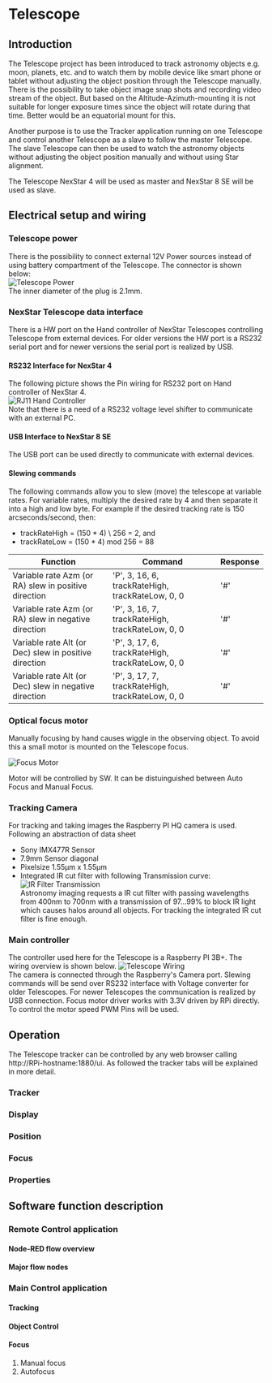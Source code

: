 # Telescope

## Introduction
<!-- What the project does --> 
<!-- Why the project is useful -->
The Telescope project has been introduced to track astronomy objects e.g. moon, planets, etc. and to watch them by mobile device like smart phone or tablet without adjusting the object position through the Telescope manually. There is the possibility to take object image snap shots and recording video stream of the object. But based on the Altitude-Azimuth-mounting it is not suitable for longer exposure times since the object will rotate during that time. Better would be an equatorial mount for this.  

Another purpose is to use the Tracker application running on one Telescope and control another Telescope as a slave to follow the master Telescope. The slave Telescope can then be used to watch the astronomy objects without adjusting the object position manually and without using Star alignment.

The Telescope NexStar 4 will be used as master and NexStar 8 SE will be used as slave.

## Electrical setup and wiring
### Telescope power
There is the possibility to connect external 12V Power sources instead of using battery compartment of the Telescope.
The connector is shown below:  
![Telescope Power](/Images/TelescopePower.jpg)  
The inner diameter of the plug is 2.1mm.
### NexStar Telescope data interface
There is a HW port on the Hand controller of NexStar Telescopes controlling Telescope from external devices. For older versions the HW port is a RS232 serial port and for newer versions the serial port is realized by USB.
#### RS232 Interface for NexStar 4
The following picture shows the Pin wiring for RS232 port on Hand controller of NexStar 4.   
![RJ11 Hand Controller](/Images/RJ11HandController.png)  
Note that there is a need of a RS232 voltage level shifter to communicate with an external PC.
#### USB Interface to NexStar 8 SE
The USB port can be used directly to communicate with external devices.
#### Slewing commands
The following commands allow you to slew (move) the telescope at variable rates.
For variable rates, multiply the desired rate by 4 and then separate it into a high and low byte. For example if the
desired tracking rate is 150 arcseconds/second, then:  
* trackRateHigh = (150 * 4) \ 256 = 2, and  
* trackRateLow = (150 * 4) mod 256 = 88 

| Function | Command | Response | 
| --- | --- | --- | 
| Variable rate Azm (or RA) slew in positive direction | 'P', 3, 16, 6, trackRateHigh, trackRateLow, 0, 0 | '#' |
| Variable rate Azm (or RA) slew in negative direction | 'P', 3, 16, 7, trackRateHigh, trackRateLow, 0, 0 | '#' |
| Variable rate Alt (or Dec) slew in positive direction | 'P', 3, 17, 6, trackRateHigh, trackRateLow, 0, 0 | '#' | 
| Variable rate Alt (or Dec) slew in negative direction | 'P', 3, 17, 7, trackRateHigh, trackRateLow, 0, 0 | '#' |
### Optical focus motor
Manually focusing by hand causes wiggle in the observing object. To avoid this a small motor is mounted on the Telescope focus.

![Focus Motor](/Images/FocusMotor.jpg)  
  
Motor will be controlled by SW. It can be distuinguished between Auto Focus and Manual Focus. 
### Tracking Camera 
For tracking and taking images the Raspberry PI HQ camera is used. Following an abstraction of data sheet
* Sony IMX477R Sensor
* 7.9mm Sensor diagonal
* Pixelsize 1.55µm x 1.55µm
* Integrated IR cut filter with following Transmission curve:
![IR Filter Transmission](/Images/IRFilterTransmission.png)  
Astronomy imaging requests a IR cut filter with passing wavelengths from 400nm to 700nm with a transmission of 97...99% to block IR light which causes halos around all objects.
For tracking the integrated IR cut filter is fine enough.
### Main controller
The controller used here for the Telescope is a Raspberry PI 3B+. The wiring overview is shown below.
![Telescope Wiring](/Images/TelescopeWiring.jpg)  
The camera is connected through the Raspberry's Camera port. Slewing commands will be send over RS232 interface with Voltage converter for older Telescopes. For newer Telescopes the communication is realized by USB connection. Focus motor driver works with 3.3V driven by RPi directly. To control the motor speed PWM Pins will be used. 
## Operation
The Telescope tracker can be controlled by any web browser calling http://RPi-hostname:1880/ui. As followed the tracker tabs will be explained in more detail.
### Tracker
### Display
### Position
### Focus
### Properties
## Software function description
### Remote Control application
#### Node-RED flow overview
#### Major flow nodes
### Main Control application
#### Tracking
#### Object Control
#### Focus
1. Manual focus
2. Autofocus


